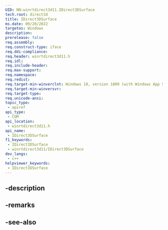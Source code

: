 ```yaml
---
UID: NN:winrtdirect3d11.IDirect3DSurface
tech.root: direct3d
title: IDirect3DSurface
ms.date: 09/20/2022
targetos: Windows
description: 
prerelease: false
req.assembly: 
req.construct-type: iface
req.ddi-compliance: 
req.header: winrtdirect3d11.h
req.idl: 
req.include-header: 
req.max-support: 
req.namespace: 
req.redist: 
req.target-min-winverclnt: Windows 10, version 1809 (with Windows App SDK 1.0 Preview 1 or later)
req.target-min-winversvr: 
req.target-type: 
req.unicode-ansi: 
topic_type:
 - apiref
api_type:
 - COM
api_location:
 - winrtdirect3d11.h
api_name:
 - IDirect3DSurface
f1_keywords:
 - IDirect3DSurface
 - winrtdirect3d11/IDirect3DSurface
dev_langs:
 - c++
helpviewer_keywords:
 - IDirect3DSurface
---
```


## -description

## -remarks

## -see-also

